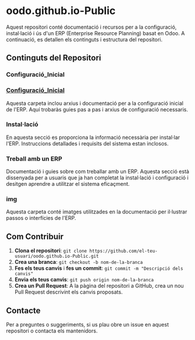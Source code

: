 # oodo.github.io-Public

Aquest repositori conté documentació i recursos per a la configuració, instal·lació i ús d'un ERP (Enterprise Resource Planning) basat en Odoo. A continuació, es detallen els continguts i estructura del repositori.

## Continguts del Repositori

### Configuració_Inicial
### [Configuració_Inicial](./Configuracion_Inicial)
Aquesta carpeta inclou arxius i documentació per a la configuració inicial de l'ERP. Aquí trobaràs guies pas a pas i arxius de configuració necessaris.

### Instal·lació
En aquesta secció es proporciona la informació necessària per instal·lar l'ERP. Instruccions detallades i requisits del sistema estan inclosos.

### Treball amb un ERP
Documentació i guies sobre com treballar amb un ERP. Aquesta secció està dissenyada per a usuaris que ja han completat la instal·lació i configuració i desitgen aprendre a utilitzar el sistema eficaçment.

### img
Aquesta carpeta conté imatges utilitzades en la documentació per il·lustrar passos o interfícies de l'ERP.

## Com Contribuir

1. **Clona el repositori**: `git clone https://github.com/el-teu-usuari/oodo.github.io-Public.git`
2. **Crea una branca**: `git checkout -b nom-de-la-branca`
3. **Fes els teus canvis** i **fes un commit**: `git commit -m "Descripció dels canvis"`
4. **Envia els teus canvis**: `git push origin nom-de-la-branca`
5. **Crea un Pull Request**: A la pàgina del repositori a GitHub, crea un nou Pull Request descrivint els canvis proposats.

## Contacte

Per a preguntes o suggeriments, si us plau obre un issue en aquest repositori o contacta els mantenidors.
